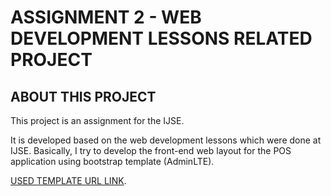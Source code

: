 # ASSIGNMENT 2 - WEB DEVELOPMENT LESSONS RELATED PROJECT

## ABOUT THIS PROJECT

This project is an assignment for the IJSE.

It is developed based on the web development lessons which were done at IJSE.
Basically, I try to develop the front-end web layout for the POS application using bootstrap template (AdminLTE).


[USED TEMPLATE URL LINK](https://adminlte.io/themes/AdminLTE/index2.html).
